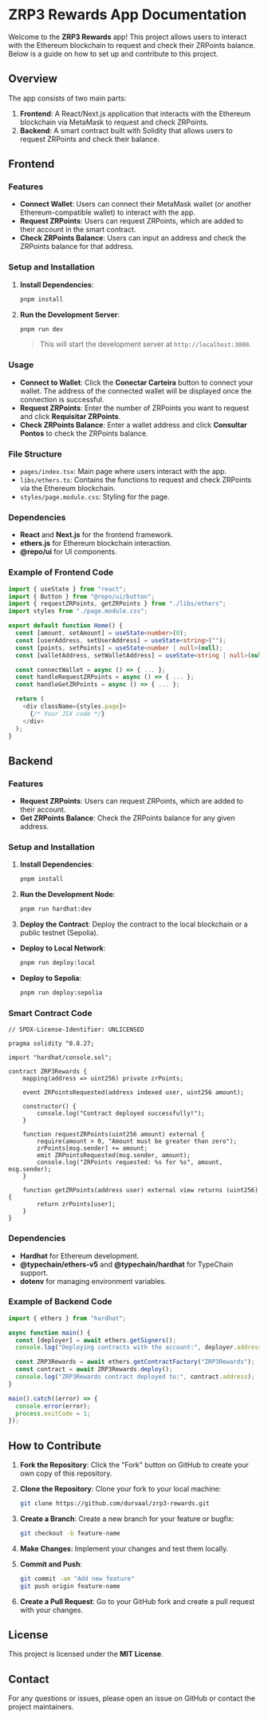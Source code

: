 # ZRP3 Rewards App Documentation

Welcome to the **ZRP3 Rewards** app! This project allows users to interact with the Ethereum blockchain to request and check their ZRPoints balance. Below is a guide on how to set up and contribute to this project.

## Overview

The app consists of two main parts:

1.  **Frontend**: A React/Next.js application that interacts with the Ethereum blockchain via MetaMask to request and check ZRPoints.
2.  **Backend**: A smart contract built with Solidity that allows users to request ZRPoints and check their balance.

## Frontend

### Features

- **Connect Wallet**: Users can connect their MetaMask wallet (or another Ethereum-compatible wallet) to interact with the app.
- **Request ZRPoints**: Users can request ZRPoints, which are added to their account in the smart contract.
- **Check ZRPoints Balance**: Users can input an address and check the ZRPoints balance for that address.

### Setup and Installation

1.  **Install Dependencies**:
    ```bash
    pnpm install
    ```

2.  **Run the Development Server**:
    ```bash
    pnpm run dev
    ```
    > This will start the development server at `http://localhost:3000`.

### Usage

- **Connect to Wallet**: Click the **Conectar Carteira** button to connect your wallet. The address of the connected wallet will be displayed once the connection is successful.
- **Request ZRPoints**: Enter the number of ZRPoints you want to request and click **Requisitar ZRPoints**.
- **Check ZRPoints Balance**: Enter a wallet address and click **Consultar Pontos** to check the ZRPoints balance.

### File Structure

- `pages/index.tsx`: Main page where users interact with the app.
- `libs/ethers.ts`: Contains the functions to request and check ZRPoints via the Ethereum blockchain.
- `styles/page.module.css`: Styling for the page.

### Dependencies

- **React** and **Next.js** for the frontend framework.
- **ethers.js** for Ethereum blockchain interaction.
- **@repo/ui** for UI components.

### Example of Frontend Code

  ```typescript
  import { useState } from "react";
  import { Button } from "@repo/ui/button";
  import { requestZRPoints, getZRPoints } from "./libs/ethers";
  import styles from "./page.module.css";

  export default function Home() {
    const [amount, setAmount] = useState<number>(0);
    const [userAddress, setUserAddress] = useState<string>("");
    const [points, setPoints] = useState<number | null>(null);
    const [walletAddress, setWalletAddress] = useState<string | null>(null);

    const connectWallet = async () => { ... };
    const handleRequestZRPoints = async () => { ... };
    const handleGetZRPoints = async () => { ... };

    return (
      <div className={styles.page}>
        {/* Your JSX code */}
      </div>
    );
  }
  ```

Backend
-------

### Features

-   **Request ZRPoints**: Users can request ZRPoints, which are added to their account.
-   **Get ZRPoints Balance**: Check the ZRPoints balance for any given address.

### Setup and Installation

1.  **Install Dependencies**:
    ```bash
    pnpm install
    ```

2.  **Run the Development Node**:
    ```bash
    pnpm run hardhat:dev
    ```

3.  **Deploy the Contract**: Deploy the contract to the local blockchain or a public testnet (Sepolia).

-   **Deploy to Local Network**:
      ```bash
      pnpm run deploy:local
      ```

-   **Deploy to Sepolia**:
      ```bash
      pnpm run deploy:sepolia
      ```

### Smart Contract Code

  ```solidity
  // SPDX-License-Identifier: UNLICENSED

  pragma solidity ^0.8.27;

  import "hardhat/console.sol";

  contract ZRP3Rewards {
      mapping(address => uint256) private zrPoints;

      event ZRPointsRequested(address indexed user, uint256 amount);

      constructor() {
          console.log("Contract deployed successfully!");
      }

      function requestZRPoints(uint256 amount) external {
          require(amount > 0, "Amount must be greater than zero");
          zrPoints[msg.sender] += amount;
          emit ZRPointsRequested(msg.sender, amount);
          console.log("ZRPoints requested: %s for %s", amount, msg.sender);
      }

      function getZRPoints(address user) external view returns (uint256) {
          return zrPoints[user];
      }
  }
  ```

### Dependencies

-   **Hardhat** for Ethereum development.
-   **@typechain/ethers-v5** and **@typechain/hardhat** for TypeChain support.
-   **dotenv** for managing environment variables.

### Example of Backend Code

  ```typescript
  import { ethers } from "hardhat";

  async function main() {
    const [deployer] = await ethers.getSigners();
    console.log("Deploying contracts with the account:", deployer.address);

    const ZRP3Rewards = await ethers.getContractFactory("ZRP3Rewards");
    const contract = await ZRP3Rewards.deploy();
    console.log("ZRP3Rewards contract deployed to:", contract.address);
  }

  main().catch((error) => {
    console.error(error);
    process.exitCode = 1;
  });
  ```

How to Contribute
-----------------

1.  **Fork the Repository**: Click the "Fork" button on GitHub to create your own copy of this repository.
2.  **Clone the Repository**: Clone your fork to your local machine:
    ```bash
    git clone https://github.com/durvaal/zrp3-rewards.git
    ```

3.  **Create a Branch**: Create a new branch for your feature or bugfix:
    ```bash
    git checkout -b feature-name
    ```

4.  **Make Changes**: Implement your changes and test them locally.
5.  **Commit and Push**:
    ```bash
    git commit -am "Add new feature"
    git push origin feature-name
    ```

6.  **Create a Pull Request**: Go to your GitHub fork and create a pull request with your changes.

License
-------

This project is licensed under the **MIT License**.

Contact
-------

For any questions or issues, please open an issue on GitHub or contact the project maintainers.

